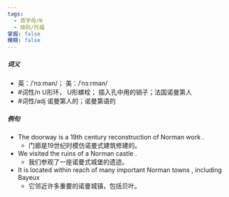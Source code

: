 ```yaml
---
tags:
  - 首字母/N
  - 级别/托福
掌握: false
模糊: false
---
```

##### 词义
- 英：/ˈnɔːmən/； 美：/ˈnɔːrmən/
- #词性/n  U形环， U形螺栓； 插入孔中用的销子；法国诺曼第人
- #词性/adj  诺曼第人的；诺曼第语的
##### 例句
- The doorway is a 19th century reconstruction of Norman work .
	- 门廊是19世纪时模仿诺曼式建筑修建的。
- We visited the ruins of a Norman castle .
	- 我们参观了一座诺曼式城堡的遗迹。
- It is located within reach of many important Norman towns , including Bayeux
	- 它邻近许多重要的诺曼城镇，包括贝叶。
